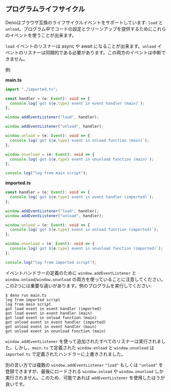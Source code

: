 <!-- ## Program lifecycle -->
## プログラムライフサイクル

<!--
Deno supports browser compatible lifecycle events: `load` and `unload`. You can
use these events to provide setup and cleanup code in your program.
-->
Denoはブラウザ互換のライフサイクルイベントをサポートしています: `load` と `unload`。プログラム中でコードの設定とクリーンアップを提供するためにこれらのイベントを使うことが出来ます。

<!--
Listeners for `load` events can be asynchronous and will be awaited. Listeners
for `unload` events need to be synchronous. Both events cannot be cancelled.
-->
`load` イベントのリスナーは async や await になることが出来ます。`unload` イベントのリスナーは同期的である必要があります。この両方のイベントは中断できません。

<!-- Example: -->
例:

**main.ts**

```ts
import "./imported.ts";

const handler = (e: Event): void => {
  console.log(`got ${e.type} event in event handler (main)`);
};

window.addEventListener("load", handler);

window.addEventListener("unload", handler);

window.onload = (e: Event): void => {
  console.log(`got ${e.type} event in onload function (main)`);
};

window.onunload = (e: Event): void => {
  console.log(`got ${e.type} event in onunload function (main)`);
};

console.log("log from main script");
```

**imported.ts**

```ts
const handler = (e: Event): void => {
  console.log(`got ${e.type} event in event handler (imported)`);
};

window.addEventListener("load", handler);
window.addEventListener("unload", handler);

window.onload = (e: Event): void => {
  console.log(`got ${e.type} event in onload function (imported)`);
};

window.onunload = (e: Event): void => {
  console.log(`got ${e.type} event in onunload function (imported)`);
};

console.log("log from imported script");
```

<!--
Note that you can use both `window.addEventListener` and
`window.onload`/`window.onunload` to define handlers for events. There is a
major difference between them, let's run the example:
-->
イベントハンドラーの定義のために `window.addEventListener` と `window.onload`/`window.onunload` の両方を使っていることに注意してください。この2つには重要な違いがあります。例のプログラムを実行してください:

```shell
$ deno run main.ts
log from imported script
log from main script
got load event in event handler (imported)
got load event in event handler (main)
got load event in onload function (main)
got unload event in event handler (imported)
got unload event in event handler (main)
got unload event in onunload function (main)
```

<!--
All listeners added using `window.addEventListener` were run, but
`window.onload` and `window.onunload` defined in `main.ts` overrode handlers
defined in `imported.ts`.
-->
`window.addEventListener` を使って追加されたすべてのリスナーは実行されました。しかし、`main.ts` で定義された `window.onload` と `window.onunload` は `imported.ts` で定義されたハンドラーに上書きされました。

<!--
In other words, you can register multiple `window.addEventListener` `"load"` or
`"unload"` events, but only the last loaded `window.onload` or `window.onunload`
event handlers will be executed. It is preferable to use `addEventListener` when
possible for this reason.
-->
別の言い方では複数の `window.addEventListener` `"load"` もしくは `"unload"` を登録できますが、最後にロードされる `window.onload` や `window.onunload` しか実行されません。このため、可能であれば `addEventListener` を使用したほうが良いです。

